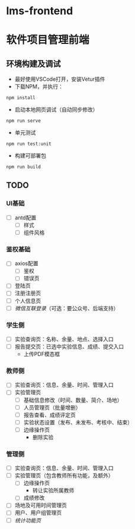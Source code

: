 # **lms-frontend**

# 软件项目管理前端

## 环境构建及调试
- 最好使用VSCode打开，安装Vetur插件
- 下载NPM，并执行：
```
npm install
```
- 启动本地网页调试（自动同步修改）
```
npm run serve
```
- 单元测试
```
npm run test:unit
```
- 构建可部署包
```bash
npm run build
```
## TODO
### UI基础
- [ ] antd配置
  - [ ] 样式
  - [ ] 组件风格
### 鉴权基础
- [ ] axios配置
  - [ ] 鉴权
  - [ ] 错误页
- [ ] 登陆页
- [ ] 注册注册页
- [ ] 个人信息页
- [ ] *微信互联登录*（可选：要公众号、后端支持）
### 学生侧
- [ ] 实验查询页：名称、余量、地点、选择入口
- [ ] 报告提交页：已选中实验信息、成绩、提交入口
  - 上传PDF模态框
### 教师侧
- [ ] 实验查询页：信息、余量、时间、管理入口
- [ ] 实验管理页
  - [ ] 基础信息修改（时间、数量、简介、场地）
  - [ ] 人员管理页（批量增删）
  - [ ] 报告查看、成绩评定页
  - [ ] 实验状态设置（发布、未发布、考核中、结束）
  - [ ] 边缘操作页
    - 删除实验
### 管理侧
- [ ] 实验查询页：信息、余量、时间、管理入口
- [ ] 实验管理页（包含教师所有功能，及额外）
  - [ ] 边缘操作页
    - 转让实验所属教师
  - [ ] 成绩修改
- [ ] 场地及可用时间管理页
- [ ] 用户、用户组管理页
- [ ] *统计功能页*
